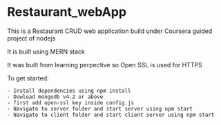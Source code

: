 # Restaurant_webApp
This is a Restaurant CRUD web application
build under Coursera guided project of nodejs


It is built using MERN stack 

It was built from learning perpective so Open SSL is used for HTTPS 

To get started:
    
    - Install dependencies using npm install
    - Dowload mongodb v4.2 or above
    - first add open-ssl key inside config.js
    - Navigate to server folder and start server using npm start
    - Navigate to client folder and start client server using npm start
    
    
  
